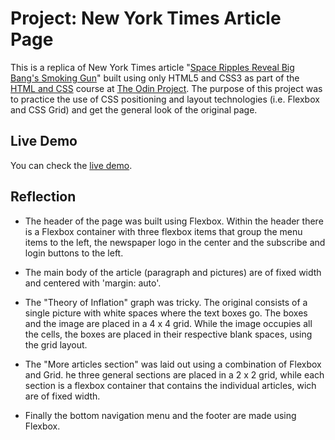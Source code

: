 # Project: New York Times Article Page

This is a replica of New York Times article "[Space Ripples Reveal Big Bang's Smoking Gun](https://www.nytimes.com/2014/03/18/science/space/detection-of-waves-in-space-buttresses-landmark-theory-of-big-bang.html?_r=0)" built using only HTML5 and CSS3 as part of the [HTML and CSS](https://www.theodinproject.com/courses/html-and-css) course at [The Odin Project](https://www.theodinproject.com/). The purpose of this project was to practice the use of CSS positioning and layout technologies (i.e. Flexbox and CSS Grid) and get the general look of the original page.

## Live Demo

You can check the [live demo](https://maxibide.github.io/my-web-development-journey/the-odin-project/html-and-css/nyt-article/).

## Reflection

- The header of the page was built using Flexbox. Within the header there is a Flexbox container with three flexbox items that group the menu items to the left, the newspaper logo in the center and the subscribe and login buttons to the left.

- The main body of the article (paragraph and pictures) are of fixed width and centered with 'margin: auto'.

- The "Theory of Inflation" graph was tricky. The original consists of a single picture with white spaces where the text boxes go. The boxes and the image are placed in a 
4 x 4 grid. While the image occupies all the cells, the boxes are placed
in their respective blank spaces, using the grid layout.

- The "More articles section" was laid out using a combination of Flexbox and Grid. he three general sections are placed in a 2 x 2 grid, while each section is a flexbox container that contains the individual articles, wich are of fixed width.

- Finally the bottom navigation menu and the footer are made using Flexbox.